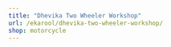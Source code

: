 ```yaml
---
title: "Dhevika Two Wheeler Workshop"
url: /ekarool/dhevika-two-wheeler-workshop/
shop: motorcycle
---
```

